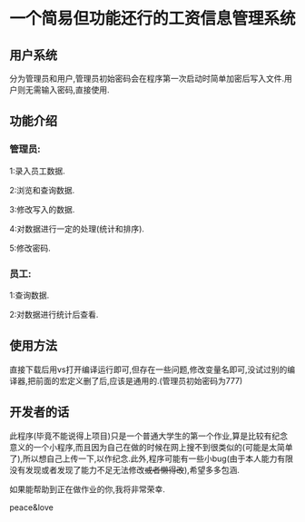 # **一个简易但功能还行的工资信息管理系统**

## **用户系统**

分为管理员和用户,管理员初始密码会在程序第一次启动时简单加密后写入文件.用户则无需输入密码,直接使用.

## 功能介绍

### 管理员:

1:录入员工数据.

2:浏览和查询数据.

3:修改写入的数据.

4:对数据进行一定的处理(统计和排序).

5:修改密码.

### 员工:

1:查询数据.

2:对数据进行统计后查看.

## 使用方法

直接下载后用vs打开编译运行即可,但存在一些问题,修改变量名即可,没试过别的编译器,把前面的宏定义删了后,应该是通用的.(管理员初始密码为777)

## 开发者的话

此程序(毕竟不能说得上项目)只是一个普通大学生的第一个作业,算是比较有纪念意义的一个小程序,而且因为自己在做的时候在网上搜不到很类似的(可能是太简单了),所以想自己上传一下,以作纪念.此外,程序可能有一些小bug(由于本人能力有限没有发现或者发现了能力不足无法修改~~或者懒得改~~),希望多多包涵.

如果能帮助到正在做作业的你,我将非常荣幸.

peace&love

​                                                                                                                                    



